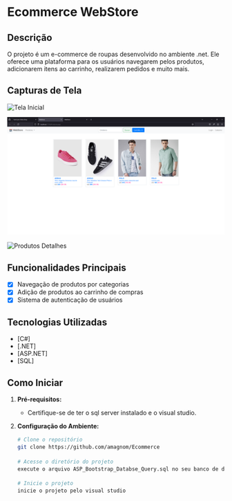# Ecommerce WebStore


## Descrição

O projeto é um e-commerce de roupas desenvolvido no ambiente .net. Ele oferece uma plataforma para os usuários navegarem pelos produtos, adicionarem itens ao carrinho, realizarem pedidos e muito mais.

## Capturas de Tela

![Tela Inicial]([screenshots/tela_inicial.png](https://github.com/amagnom/Ecommerce/blob/main/screenshots/tela_inicial.PNG))

![Produtos](screenshots/produtos.png)

![Produtos Detalhes](screenshots/produtos_detalhes_.png)


## Funcionalidades Principais

- [x] Navegação de produtos por categorias
- [x] Adição de produtos ao carrinho de compras
- [x] Sistema de autenticação de usuários

## Tecnologias Utilizadas

- [C#]
- [.NET]
- [ASP.NET]
- [SQL]

## Como Iniciar

1. **Pré-requisitos:**
   - Certifique-se de ter o sql server instalado e o visual studio.

2. **Configuração do Ambiente:**
   ```bash
   # Clone o repositório
   git clone https://github.com/amagnom/Ecommerce

   # Acesse o diretório do projeto
   execute o arquivo ASP_Bootstrap_Databse_Query.sql no seu banco de dados para popula-lo

   # Inicie o projeto
   inicie o projeto pelo visual studio
